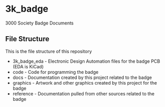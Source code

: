 # 3k_badge

3000 Society Badge Documents

## File Structure

This is the file structure of this repository

* 3k_badge_eda - Electronic Design Automation files for the badge PCB (EDA is KiCad)
* code - Code for programming the badge
* docs - Documentation created by this project related to the badge
* graphics - Artwork and other graphics created by this project for the badge
* reference - Documentation pulled from other sources related to the badge

